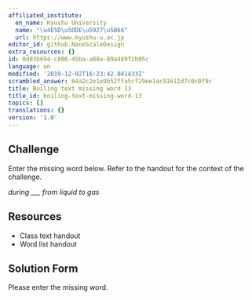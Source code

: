 ```yaml
---
affiliated_institute:
  en_name: Kyushu University
  name: "\u4E5D\u5DDE\u5927\u5B66"
  url: https://www.kyushu-u.ac.jp
editor_id: github.NanoScaleDesign
extra_resources: {}
id: 0d03b694-c806-45ba-a88e-89a489f2b05c
language: en
modified: '2019-12-02T16:23:42.041433Z'
scrambled_answer: 64a2c2e1e9b52ffa5cf29ee1ac91611d7c0c0f9c
title: Boiling text missing word 13
title_id: boiling-text-missing-word-13
topics: []
translations: {}
version: '1.0'
---
```


## Challenge
Enter the missing word below. Refer to the handout for the context of the challenge.

*during ___ from liquid to gas*


## Resources
- Class text handout
- Word list handout


## Solution Form
Please enter the missing word.
